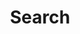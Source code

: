 ---
title: "Search"
layout: "search"
summary: "Search for content in AI Research Repository"
placeholder: "Enter keywords to search..."
--- 